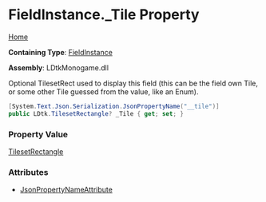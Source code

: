 # FieldInstance\.\_Tile Property

[Home](../../../README.md)

**Containing Type**: [FieldInstance](../README.md)

**Assembly**: LDtkMonogame\.dll

  
 Optional TilesetRect used to display this field \(this can be the field own Tile, or some other Tile guessed from the value, like an Enum\)\. 

```csharp
[System.Text.Json.Serialization.JsonPropertyName("__tile")]
public LDtk.TilesetRectangle? _Tile { get; set; }
```

### Property Value

[TilesetRectangle](../../TilesetRectangle/README.md)

### Attributes

* [JsonPropertyNameAttribute](https://docs.microsoft.com/en-us/dotnet/api/system.text.json.serialization.jsonpropertynameattribute)

